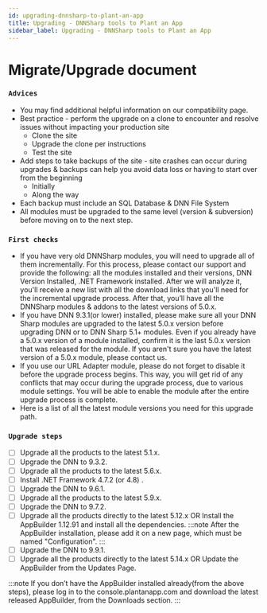 ```yaml
---
id: upgrading-dnnsharp-to-plant-an-app
title: Upgrading - DNNSharp tools to Plant an App
sidebar_label: Upgrading - DNNSharp tools to Plant an App
---
```


# Migrate/Upgrade document


### `Advices`

* You may find additional helpful information on our compatibility page.
* Best practice - perform the upgrade on a clone to encounter and resolve issues
without impacting your production site
    * Clone the site
    * Upgrade the clone per instructions
    * Test the site
* Add steps to take backups of the site - site crashes can occur during upgrades &
backups can help you avoid data loss or having to start over from the beginning
    * Initially
    * Along the way
* Each backup must include an SQL Database & DNN File System
* All modules must be upgraded to the same level (version & subversion) before
moving on to the next step.

### `First checks`

* If you have very old DNNSharp modules, you will need to upgrade all of them
incrementally. For this process, please contact our support and provide the following:
all the modules installed and their versions, DNN Version Installed, .NET Framework
installed. After we will analyze it, you'll receive a new list with all the download links
that you'll need for the incremental upgrade process. After that, you’ll have all the
DNNSharp modules & addons to the latest versions of 5.0.x.
* If you have DNN 9.3.1(or lower) installed, please make sure all your DNN Sharp
modules are upgraded to the latest 5.0.x version before upgrading DNN or to DNN
Sharp 5.1+ modules. Even if you already have a 5.0.x version of a module installed,
confirm it is the last 5.0.x version that was released for the module. If you aren't sure
you have the latest version of a 5.0.x module, please contact us.
* If you use our URL Adapter module, please do not forget to disable it before the
upgrade process begins. This way, you will get rid of any conflicts that may occur
during the upgrade process, due to various module settings. You will be able to
enable the module after the entire upgrade process is complete.
* Here is a list of all the latest module versions you need for this upgrade path.

### `Upgrade steps`
- [ ] Upgrade all the products to the latest 5.1.x.
- [ ] Upgrade the DNN to 9.3.2.
- [ ] Upgrade all the products to the latest 5.6.x.
- [ ] Install .NET Framework 4.7.2 (or 4.8) .
- [ ] Upgrade the DNN to 9.6.1.
- [ ] Upgrade all the products to the latest 5.9.x.
- [ ] Upgrade the DNN to 9.7.2.
- [ ] Upgrade all the products directly to the latest 5.12.x OR Install the AppBuilder
1.12.91 and install all the dependencies.
:::note
After the AppBuilder installation, please add it on a new page, which must be named "Configuration". 
:::
- [ ] Upgrade the DNN to 9.9.1.
- [ ] Upgrade all the products directly to the latest 5.14.x OR Update the AppBuilder from
the Updates Page.

:::note
If you don’t have the AppBuilder installed already(from the above steps), please log in
to the console.plantanapp.com and download the latest released AppBuilder, from
the Downloads section.
:::
